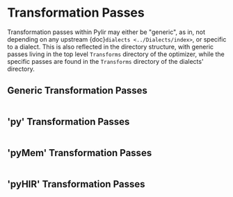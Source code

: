 # Transformation Passes

Transformation passes within Pylir may either be "generic", as in, not depending
on any upstream {doc}`dialects <../Dialects/index>`, or specific to a dialect.
This is also reflected in the directory structure, with generic passes living in
the top level `Transforms` directory of the optimizer, while the specific passes
are found in the `Transforms` directory of the dialects' directory.

## Generic Transformation Passes

```{include} ../TableGen/Passes/PylirTransform.md
```

## 'py' Transformation Passes

```{include} ../TableGen/Passes/PylirPyTransform.md
```

## 'pyMem' Transformation Passes

```{include} ../TableGen/Passes/PylirMemTransforms.md
```

## 'pyHIR' Transformation Passes

```{include} ../TableGen/Passes/PylirHIRTransform.md
```

